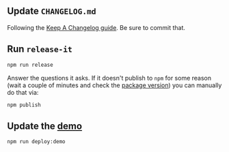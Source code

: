 ## Update `CHANGELOG.md`

Following the [Keep A Changelog guide](https://keepachangelog.com/en/1.0.0/). Be sure to commit that.

## Run `release-it`

```sh
npm run release
```

Answer the questions it asks. If it doesn't publish to `npm` for some reason (wait a couple of minutes and check the [package version](https://www.npmjs.com/package/ember-resizable)) you can manually do that via:

```sh
npm publish
```

## Update the [demo](https://evocount.github.io/ember-resizable/)

```sh
npm run deploy:demo
```
